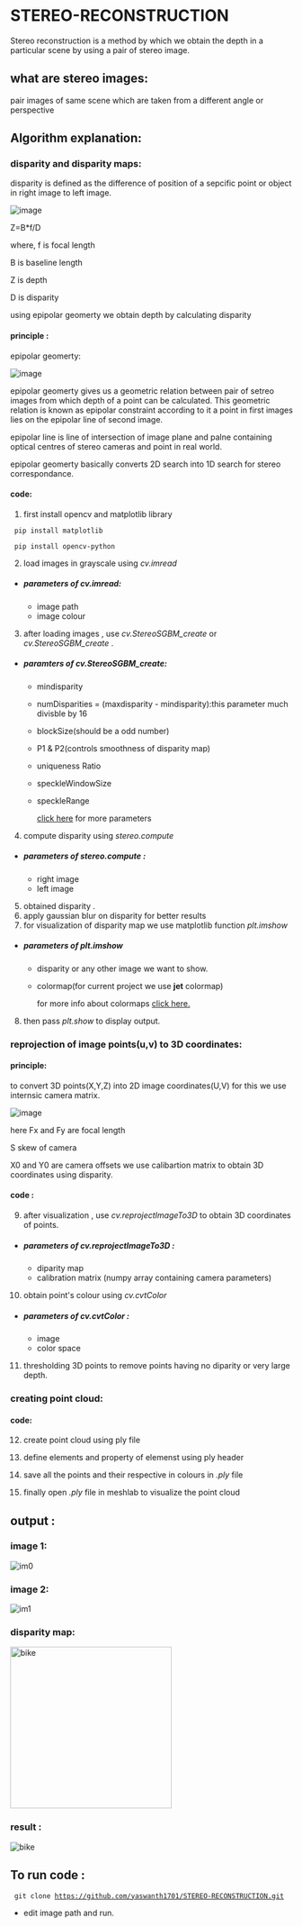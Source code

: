 # STEREO-RECONSTRUCTION
Stereo reconstruction is a method by which we obtain the depth  in a particular scene by using a pair of stereo image.
## what are stereo images:
pair images of same scene which are taken from a different angle or perspective
##  Algorithm explanation:
### disparity and disparity maps:
disparity is defined as the difference of position of a sepcific point or object in right image to left image.


![image](https://user-images.githubusercontent.com/92177410/136625358-0ada55c3-a154-4976-a690-924cdf94f61d.png)

Z=B*f/D

where, 
f is focal length  

B is baseline length 

Z is depth 

D is disparity 

using epipolar geomerty we obtain depth by calculating disparity
#### principle :
 epipolar geomerty:




![image](https://user-images.githubusercontent.com/92177410/136604715-c793de16-b74c-4a5a-9d92-771703ec39cb.png)


epipolar geomerty gives us a geometric relation between pair of setreo images from which depth of a point can be calculated.
This geometric relation is known as epipolar constraint according to it a point in first images lies on the epipolar line of second image.

epipolar line is line of intersection of image  plane and palne containing optical centres of stereo cameras and point in real world.



epipolar geomerty basically converts 2D search into 1D search for stereo correspondance.
#### code:
1) first install opencv and matplotlib library

<code>  pip install matplotlib </code>

<code> pip install opencv-python </code>

2)  load  images in grayscale using _cv.imread_ 
* ##### parameters of _cv.imread_:
  * image path 
  * image colour 

3) after loading  images , use _cv.StereoSGBM_create_ or _cv.StereoSGBM_create_ .
* #####  paramters of _cv.StereoSGBM_create_:
  * mindisparity
  * numDisparities = (maxdisparity - mindisparity):this parameter much divisble by 16
  * blockSize(should be a odd number)
  * P1 & P2(controls smoothness of disparity map)
  * uniqueness Ratio
  * speckleWindowSize
  * speckleRange

    [click here](https://docs.opencv.org/4.5.3/d2/d85/classcv_1_1StereoSGBM.html) for more parameters 

4)  compute disparity using _stereo.compute_
*  ##### parameters of  _stereo.compute_ :
    * right image 
    * left image

5) obtained disparity . 
6) apply gaussian blur on disparity for better results
7) for visualization of disparity map we use matplotlib function _plt.imshow_
 *  #####  parameters of _plt.imshow_
    *  disparity or any other image we want to show.
    *  colormap(for current project we use **jet** colormap)

        for more info about colormaps [click here.](https://matplotlib.org/stable/tutorials/colors/colormaps.html)

8) then  pass _plt.show_ to display output.
### reprojection of image points(u,v) to 3D coordinates:
#### principle:

to  convert 3D points(X,Y,Z) into 2D image coordinates(U,V) for this we use internsic camera matrix.

![image](https://user-images.githubusercontent.com/92177410/136624644-75b0dbe7-7f8d-494d-bd6e-46dc7200520d.png)

here Fx and Fy are focal length 

S skew of camera 

X0 and Y0 are camera offsets
we  use calibartion matrix to obtain 3D coordinates using disparity.
#### code :

9) after visualization , use _cv.reprojectImageTo3D_ to obtain 3D coordinates of points.
* ##### parameters of _cv.reprojectImageTo3D_ :
  * diparity map
  * calibration matrix (numpy array containing camera parameters)
10) obtain point's colour using _cv.cvtColor_
* ##### parameters of _cv.cvtColor_ :
   * image
   * color space
11) thresholding 3D points to remove points having no diparity or very large depth.
### creating point cloud:
#### code:
12) create point cloud using ply file 

13) define elements and property of elemenst using ply header 

14) save all the points and their respective in colours in _.ply_ file

15) finally open _.ply_ file in meshlab to visualize the point cloud 

## output :
### image 1:

![im0](https://user-images.githubusercontent.com/92177410/136657519-c2395431-d5b7-43fc-a766-90c4100e3322.png)

### image 2:
![im1](https://user-images.githubusercontent.com/92177410/136672788-222a72bb-4c28-4a8c-a0b2-0cc12e4ce558.png)

### disparity map:
<img width="287" alt="bike" src="https://user-images.githubusercontent.com/92177410/136672832-91e53378-8655-43e3-b125-5a6fb6f27dad.png">

### result :

![bike](https://user-images.githubusercontent.com/92177410/136672921-beadf057-b987-4d60-87c7-605cc4282f47.gif)
## To run code :
<code> git clone https://github.com/yaswanth1701/STEREO-RECONSTRUCTION.git </code>
* edit image path and run.

 



